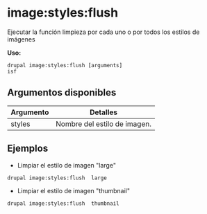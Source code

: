 # image:styles:flush
Ejecutar la función limpieza por cada uno o por todos los estilos de imágenes

**Uso:**
```
drupal image:styles:flush [arguments]
isf
```

## Argumentos disponibles
Argumento | Detalles
---------|-------------
styles | Nombre del estilo de imagen.

## Ejemplos
* Limpiar el estilo de imagen "large"
```
drupal image:styles:flush  large
```
* Limpiar el estilo de imagen "thumbnail"
```
drupal image:styles:flush  thumbnail
```

